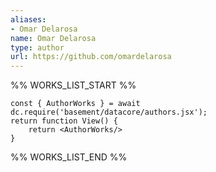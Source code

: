 ```yaml
---
aliases:
- Omar Delarosa
name: Omar Delarosa
type: author
url: https://github.com/omardelarosa
---
```



%% WORKS_LIST_START %%

```datacorejsx
const { AuthorWorks } = await dc.require('basement/datacore/authors.jsx');
return function View() {
    return <AuthorWorks/>
}
```
%% WORKS_LIST_END %%